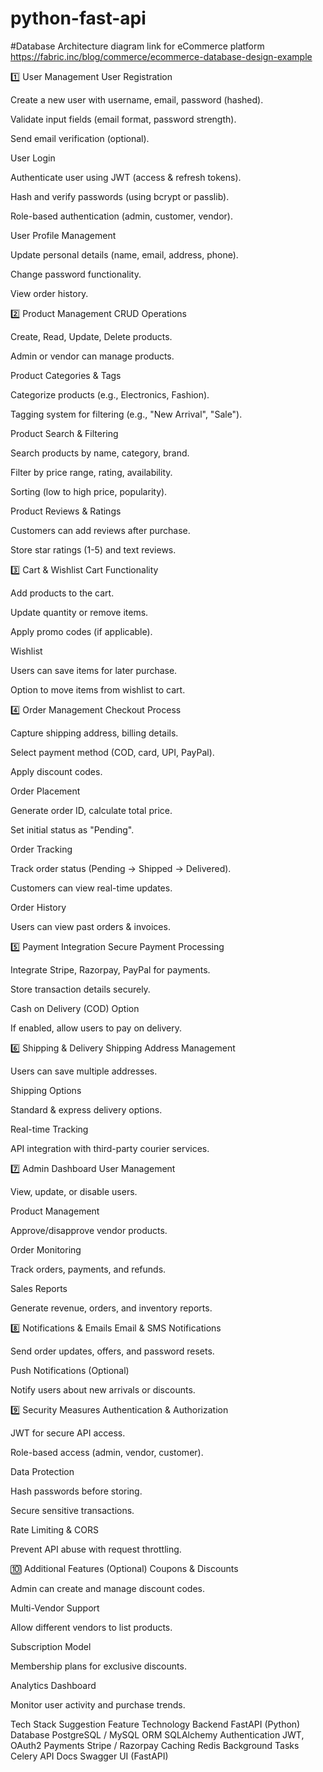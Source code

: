 # python-fast-api

#Database Architecture diagram link for eCommerce platform
https://fabric.inc/blog/commerce/ecommerce-database-design-example

1️⃣ User Management
User Registration

Create a new user with username, email, password (hashed).

Validate input fields (email format, password strength).

Send email verification (optional).

User Login

Authenticate user using JWT (access & refresh tokens).

Hash and verify passwords (using bcrypt or passlib).

Role-based authentication (admin, customer, vendor).

User Profile Management

Update personal details (name, email, address, phone).

Change password functionality.

View order history.

2️⃣ Product Management
CRUD Operations

Create, Read, Update, Delete products.

Admin or vendor can manage products.

Product Categories & Tags

Categorize products (e.g., Electronics, Fashion).

Tagging system for filtering (e.g., "New Arrival", "Sale").

Product Search & Filtering

Search products by name, category, brand.

Filter by price range, rating, availability.

Sorting (low to high price, popularity).

Product Reviews & Ratings

Customers can add reviews after purchase.

Store star ratings (1-5) and text reviews.

3️⃣ Cart & Wishlist
Cart Functionality

Add products to the cart.

Update quantity or remove items.

Apply promo codes (if applicable).

Wishlist

Users can save items for later purchase.

Option to move items from wishlist to cart.

4️⃣ Order Management
Checkout Process

Capture shipping address, billing details.

Select payment method (COD, card, UPI, PayPal).

Apply discount codes.

Order Placement

Generate order ID, calculate total price.

Set initial status as "Pending".

Order Tracking

Track order status (Pending → Shipped → Delivered).

Customers can view real-time updates.

Order History

Users can view past orders & invoices.

5️⃣ Payment Integration
Secure Payment Processing

Integrate Stripe, Razorpay, PayPal for payments.

Store transaction details securely.

Cash on Delivery (COD) Option

If enabled, allow users to pay on delivery.

6️⃣ Shipping & Delivery
Shipping Address Management

Users can save multiple addresses.

Shipping Options

Standard & express delivery options.

Real-time Tracking

API integration with third-party courier services.

7️⃣ Admin Dashboard
User Management

View, update, or disable users.

Product Management

Approve/disapprove vendor products.

Order Monitoring

Track orders, payments, and refunds.

Sales Reports

Generate revenue, orders, and inventory reports.

8️⃣ Notifications & Emails
Email & SMS Notifications

Send order updates, offers, and password resets.

Push Notifications (Optional)

Notify users about new arrivals or discounts.

9️⃣ Security Measures
Authentication & Authorization

JWT for secure API access.

Role-based access (admin, vendor, customer).

Data Protection

Hash passwords before storing.

Secure sensitive transactions.

Rate Limiting & CORS

Prevent API abuse with request throttling.

🔟 Additional Features (Optional)
Coupons & Discounts

Admin can create and manage discount codes.

Multi-Vendor Support

Allow different vendors to list products.

Subscription Model

Membership plans for exclusive discounts.

Analytics Dashboard

Monitor user activity and purchase trends.

Tech Stack Suggestion
Feature Technology
Backend FastAPI (Python)
Database PostgreSQL / MySQL
ORM SQLAlchemy
Authentication JWT, OAuth2
Payments Stripe / Razorpay
Caching Redis
Background Tasks Celery
API Docs Swagger UI (FastAPI)
 
